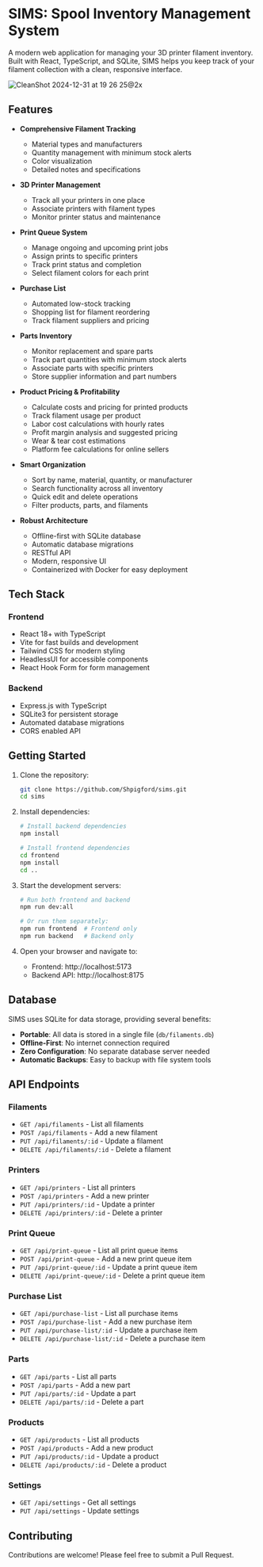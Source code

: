 # SIMS: Spool Inventory Management System

A modern web application for managing your 3D printer filament inventory. Built with React, TypeScript, and SQLite, SIMS helps you keep track of your filament collection with a clean, responsive interface.

![CleanShot 2024-12-31 at 19 26 25@2x](https://github.com/user-attachments/assets/37979d7f-9ca2-42ba-b475-0cd54b84b5a3)

## Features

- **Comprehensive Filament Tracking**
  - Material types and manufacturers
  - Quantity management with minimum stock alerts
  - Color visualization
  - Detailed notes and specifications

- **3D Printer Management**
  - Track all your printers in one place
  - Associate printers with filament types
  - Monitor printer status and maintenance

- **Print Queue System**
  - Manage ongoing and upcoming print jobs
  - Assign prints to specific printers
  - Track print status and completion
  - Select filament colors for each print

- **Purchase List**
  - Automated low-stock tracking
  - Shopping list for filament reordering
  - Track filament suppliers and pricing

- **Parts Inventory**
  - Monitor replacement and spare parts
  - Track part quantities with minimum stock alerts
  - Associate parts with specific printers
  - Store supplier information and part numbers

- **Product Pricing & Profitability**
  - Calculate costs and pricing for printed products
  - Track filament usage per product
  - Labor cost calculations with hourly rates
  - Profit margin analysis and suggested pricing
  - Wear & tear cost estimations
  - Platform fee calculations for online sellers

- **Smart Organization**
  - Sort by name, material, quantity, or manufacturer
  - Search functionality across all inventory
  - Quick edit and delete operations
  - Filter products, parts, and filaments

- **Robust Architecture**
  - Offline-first with SQLite database
  - Automatic database migrations
  - RESTful API
  - Modern, responsive UI
  - Containerized with Docker for easy deployment

## Tech Stack

### Frontend
- React 18+ with TypeScript
- Vite for fast builds and development
- Tailwind CSS for modern styling
- HeadlessUI for accessible components
- React Hook Form for form management

### Backend
- Express.js with TypeScript
- SQLite3 for persistent storage
- Automated database migrations
- CORS enabled API

## Getting Started

1. Clone the repository:
   ```bash
   git clone https://github.com/Shpigford/sims.git
   cd sims
   ```

2. Install dependencies:
   ```bash
   # Install backend dependencies
   npm install

   # Install frontend dependencies
   cd frontend
   npm install
   cd ..
   ```

3. Start the development servers:
   ```bash
   # Run both frontend and backend
   npm run dev:all

   # Or run them separately:
   npm run frontend  # Frontend only
   npm run backend   # Backend only
   ```

4. Open your browser and navigate to:
   - Frontend: http://localhost:5173
   - Backend API: http://localhost:8175

## Database

SIMS uses SQLite for data storage, providing several benefits:
- **Portable**: All data is stored in a single file (`db/filaments.db`)
- **Offline-First**: No internet connection required
- **Zero Configuration**: No separate database server needed
- **Automatic Backups**: Easy to backup with file system tools

## API Endpoints

### Filaments
- `GET /api/filaments` - List all filaments
- `POST /api/filaments` - Add a new filament
- `PUT /api/filaments/:id` - Update a filament
- `DELETE /api/filaments/:id` - Delete a filament

### Printers
- `GET /api/printers` - List all printers
- `POST /api/printers` - Add a new printer
- `PUT /api/printers/:id` - Update a printer
- `DELETE /api/printers/:id` - Delete a printer

### Print Queue
- `GET /api/print-queue` - List all print queue items
- `POST /api/print-queue` - Add a new print queue item
- `PUT /api/print-queue/:id` - Update a print queue item
- `DELETE /api/print-queue/:id` - Delete a print queue item

### Purchase List
- `GET /api/purchase-list` - List all purchase items
- `POST /api/purchase-list` - Add a new purchase item
- `PUT /api/purchase-list/:id` - Update a purchase item
- `DELETE /api/purchase-list/:id` - Delete a purchase item

### Parts
- `GET /api/parts` - List all parts
- `POST /api/parts` - Add a new part
- `PUT /api/parts/:id` - Update a part
- `DELETE /api/parts/:id` - Delete a part

### Products
- `GET /api/products` - List all products
- `POST /api/products` - Add a new product
- `PUT /api/products/:id` - Update a product
- `DELETE /api/products/:id` - Delete a product

### Settings
- `GET /api/settings` - Get all settings
- `PUT /api/settings` - Update settings

## Contributing

Contributions are welcome! Please feel free to submit a Pull Request.
